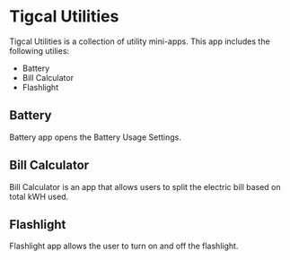 # Tigcal Utilities

Tigcal Utilities is a collection of utility mini-apps. This app includes the following utilies:

  * Battery
  * Bill Calculator
  * Flashlight

## Battery

Battery app opens the Battery Usage Settings.

## Bill Calculator

Bill Calculator is an  app that allows users to split the electric bill based on total kWH used.

## Flashlight

Flashlight app allows the user to turn on and off the flashlight.
